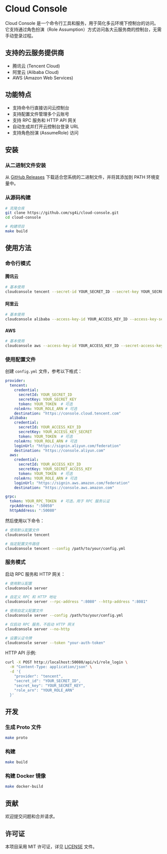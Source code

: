 # Cloud Console

Cloud Console 是一个命令行工具和服务，用于简化多云环境下控制台的访问。它支持通过角色扮演（Role Assumption）方式访问各大云服务商的控制台，无需手动登录过程。

## 支持的云服务提供商

- 腾讯云 (Tencent Cloud)
- 阿里云 (Alibaba Cloud)
- AWS (Amazon Web Services)

## 功能特点

- 支持命令行直接访问云控制台
- 支持配置文件管理多个云账号
- 支持 RPC 服务和 HTTP API 网关
- 自动生成并打开云控制台登录 URL
- 支持角色扮演 (AssumeRole) 访问

## 安装

### 从二进制文件安装

从 [GitHub Releases](https://github.com/sg4i/cloud-console/releases) 下载适合您系统的二进制文件，并将其添加到 PATH 环境变量中。

### 从源码构建

```bash
# 克隆仓库
git clone https://github.com/sg4i/cloud-console.git
cd cloud-console

# 构建项目
make build
```

## 使用方法

### 命令行模式

#### 腾讯云

```bash
# 基本使用
cloudconsole tencent --secret-id YOUR_SECRET_ID --secret-key YOUR_SECRET_KEY --role-arn YOUR_ROLE_ARN
```

#### 阿里云

```bash
# 基本使用
cloudconsole alibaba --access-key-id YOUR_ACCESS_KEY_ID --access-key-secret YOUR_ACCESS_KEY_SECRET --role-arn YOUR_ROLE_ARN
```

#### AWS

```bash
# 基本使用
cloudconsole aws --access-key-id YOUR_ACCESS_KEY_ID --secret-access-key YOUR_SECRET_ACCESS_KEY --role-arn YOUR_ROLE_ARN
```

### 使用配置文件

创建 `config.yml` 文件，参考以下格式：

```yaml
provider:
  tencent:
    credential:
      secretId: YOUR_SECRET_ID
      secretKey: YOUR_SECRET_KEY
      token: YOUR_TOKEN  # 可选
    roleArn: YOUR_ROLE_ARN # 可选
    destination: "https://console.cloud.tencent.com"
  alibaba:
    credential:
      secretId: YOUR_ACCESS_KEY_ID
      secretKey: YOUR_ACCESS_KEY_SECRET
      token: YOUR_TOKEN  # 可选
    roleArn: YOUR_ROLE_ARN # 可选
    loginUrl: "https://signin.aliyun.com/federation"
    destination: "https://console.aliyun.com"
  aws:
    credential:
      secretId: YOUR_ACCESS_KEY_ID
      secretKey: YOUR_SECRET_ACCESS_KEY
      token: YOUR_TOKEN  # 可选
    roleArn: YOUR_ROLE_ARN # 可选
    loginUrl: "https://signin.aws.amazon.com/federation"
    destination: "https://console.aws.amazon.com"

grpc:
  token: YOUR_RPC_TOKEN  # 可选，用于 RPC 服务认证
  rpcAddress: ":50050"
  httpAddress: ":50080"
```

然后使用以下命令：

```bash
# 使用默认配置文件
cloudconsole tencent

# 指定配置文件路径
cloudconsole tencent --config /path/to/your/config.yml
```

### 服务模式

启动 RPC 服务和 HTTP 网关：

```bash
# 使用默认配置
cloudconsole server

# 自定义 RPC 和 HTTP 地址
cloudconsole server --rpc-address ":8080" --http-address ":8081"

# 使用自定义配置文件
cloudconsole server --config /path/to/your/config.yml

# 仅启动 RPC 服务，不启动 HTTP 网关
cloudconsole server --no-http

# 设置认证令牌
cloudconsole server --token "your-auth-token"
```

HTTP API 示例:

```bash
curl -X POST http://localhost:50080/api/v1/role_login \
  -H "Content-Type: application/json" \
  -d '{
    "provider": "tencent",
    "secret_id": "YOUR_SECRET_ID",
    "secret_key": "YOUR_SECRET_KEY",
    "role_arn": "YOUR_ROLE_ARN"
  }'
```

## 开发

### 生成 Proto 文件

```bash
make proto
```

### 构建

```bash
make build
```

### 构建 Docker 镜像

```bash
make docker-build
```


## 贡献

欢迎提交问题和合并请求。

## 许可证

本项目采用 MIT 许可证，详见 [LICENSE](./LICENSE) 文件。

